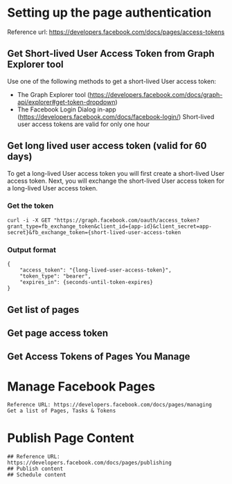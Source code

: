# Setting up the page authentication
Reference url: https://developers.facebook.com/docs/pages/access-tokens
## Get Short-lived User Access Token from Graph Explorer tool 
Use one of the following methods to get a short-lived User access token:
* The Graph Explorer tool (https://developers.facebook.com/docs/graph-api/explorer#get-token-dropdown)
* The Facebook Login Dialog in-app (https://developers.facebook.com/docs/facebook-login/)
Short-lived user access tokens are valid for only one hour
## Get long lived user access token (valid for 60 days)
To get a long-lived User access token you will first create a short-lived User access token.
Next, you will exchange the short-lived User access token for a long-lived User access token.
### Get the token
`curl -i -X GET "https://graph.facebook.com/oauth/access_token?grant_type=fb_exchange_token&client_id={app-id}&client_secret=app-secret}&fb_exchange_token={short-lived-user-access-token`
### Output format
    {
        "access_token": "{long-lived-user-access-token}",
        "token_type": "bearer",
        "expires_in": {seconds-until-token-expires}
    }

## Get list of pages
## Get page access token
## Get Access Tokens of Pages You Manage

# Manage Facebook Pages
    Reference URL: https://developers.facebook.com/docs/pages/managing
    Get a list of Pages, Tasks & Tokens
# Publish Page Content
    ## Reference URL: https://developers.facebook.com/docs/pages/publishing
    ## Publish content
    ## Schedule content